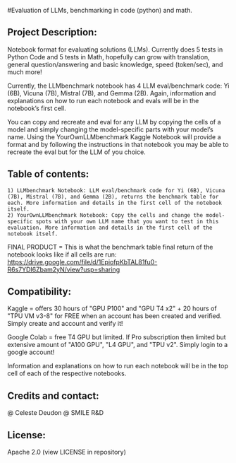#Evaluation of LLMs, benchmarking in code (python) and math. 


## Project Description: 

Notebook format for evaluating solutions (LLMs). Currently does 5 tests in Python Code and 5 tests in Math, hopefully can grow with translation, general question/answering and basic knowledge, speed (token/sec), and much more! 

Currently, the LLMbenchmark notebook has 4 LLM eval/benchmark code: Yi (6B), Vicuna (7B), Mistral (7B), and Gemma (2B). Again, information and explanations on how to run each notebook and evals will be in the notebook’s first cell. 

You can copy and recreate and eval for any LLM by copying the cells of a model and simply changing the model-specific parts with your model’s name. Using the YourOwnLLMbenchmark Kaggle Notebook will provide a format and by following the instructions in that notebook you may be able to recreate the eval but for the LLM of you choice. 


## Table of contents:

	1) LLMbenchmark Notebook: LLM eval/benchmark code for Yi (6B), Vicuna (7B), Mistral (7B), and Gemma (2B), returns the benchmark table for each. More information and details in the first cell of the notebook itself. 
	2) YourOwnLLMbenchmark Notebook: Copy the cells and change the model-specific spots with your own LLM name that you want to test in this evaluation. More information and details in the first cell of the notebook itself. 

FINAL PRODUCT = This is what the benchmark table final return of the notebook looks like if all cells are run:
https://drive.google.com/file/d/1EpiofpKbTAL81fu0-R6s7YDI6Zbam2yN/view?usp=sharing



## Compatibility:

Kaggle = offers 30 hours of "GPU P100" and "GPU T4 x2" + 20 hours of "TPU VM v3-8" for FREE when an account has been created and verified. Simply create and account and verify it! 

Google Colab = free T4 GPU but limited. If Pro subscription then limited but extensive amount of "A100 GPU", "L4 GPU", and "TPU v2". Simply login to a google account!

Information and explanations on how to run each notebook will be in the top cell of each of the respective notebooks. 



## Credits and contact: 

@ Celeste Deudon 
@ SMILE R&D



## License:

Apache 2.0 (view LICENSE in repository)